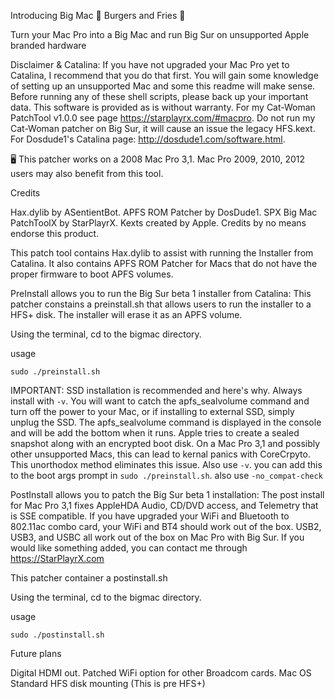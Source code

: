 Introducing Big Mac 🍔 Burgers and Fries 🍟

Turn your Mac Pro into a Big Mac and run Big Sur on unsupported Apple branded hardware

Disclaimer & Catalina: If you have not upgraded your Mac Pro yet to Catalina, I recommend that you do that first. You will gain some knowledge of setting up an unsupported Mac and some this readme will make sense. Before running any of these shell scripts, please back up your important data. This software is provided as is without warranty. For my Cat-Woman PatchTool v1.0.0 see page https://starplayrx.com/#macpro. Do not run my Cat-Woman patcher on Big Sur, it will cause an issue the legacy HFS.kext. For Dosdude1's Catalina page: http://dosdude1.com/software.html.

🖥 This patcher works on a 2008 Mac Pro 3,1. Mac Pro 2009, 2010, 2012 users may also benefit from this tool.

Credits

Hax.dylib by ASentientBot.
APFS ROM Patcher by DosDude1.
SPX Big Mac PatchToolX by StarPlayrX.
Kexts created by Apple.
Credits by no means endorse this product.

This patch tool contains Hax.dylib to assist with running the Installer from Catalina. It also contains APFS ROM Patcher for Macs that do not have the proper firmware to boot APFS volumes.

PreInstall allows you to run the Big Sur beta 1 installer from Catalina:
This patcher constains a preinstall.sh that allows users to run the installer to a HFS+ disk. The installer will erase it as an APFS volume.

Using the terminal, cd to the bigmac directory.

usage

`sudo ./preinstall.sh`

IMPORTANT:
SSD installation is recommended and here's why. Always install with `-v`. You will want to catch the apfs_sealvolume command and turn off the power to your Mac, or if installing to external SSD, simply unplug the SSD. The apfs_sealvolume command is displayed in the console and will be add the bottom when it runs. Apple tries to create a sealed snapshot along with an encrypted boot disk. On a Mac Pro 3,1 and possibly other unsupported Macs, this can lead to kernal panics with CoreCrpyto. This unorthodox method eliminates this issue. Also use `-v`. you can add this to the boot args prompt in `sudo ./preinstall.sh`. also use `-no_compat-check`


PostInstall allows you to patch the Big Sur beta 1 installation:
The post install for Mac Pro 3,1 fixes AppleHDA Audio, CD/DVD access, and Telemetry that is SSE compatible. If you have upgraded your WiFi and Bluetooth to 802.11ac combo card, your WiFi and BT4 should work out of the box. USB2, USB3, and USBC all work out of the box on Mac Pro with Big Sur. If you would like something added, you can contact me through https://StarPlayrX.com

This patcher container a postinstall.sh

Using the terminal, cd to the bigmac directory.

usage

`sudo ./postinstall.sh`



Future plans

Digital HDMI out.
Patched WiFi option for other Broadcom cards.
Mac OS Standard HFS disk mounting (This is pre HFS+)
